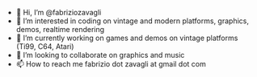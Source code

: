 - 👋 Hi, I’m @fabriziozavagli
- 👀 I’m interested in coding on vintage and modern platforms, graphics, demos, realtime rendering
- 🌱 I’m currently working on games and demos on vintage platforms (Ti99, C64, Atari)
- 💞️ I’m looking to collaborate on graphics and music
- 📫 How to reach me fabrizio dot zavagli at gmail dot com

<!---
fabriziozavagli/fabriziozavagli is a ✨ special ✨ repository because its `README.md` (this file) appears on your GitHub profile.
You can click the Preview link to take a look at your changes.
--->
